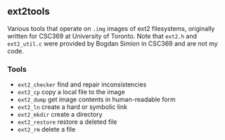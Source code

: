 ## ext2tools
Various tools that operate on `.img` images of ext2 filesystems, originally written for CSC369 at University of Toronto. Note that `ext2.h` and `ext2_util.c` were provided by Bogdan Simion in CSC369 and are not my code.

### Tools

- `ext2_checker` find and repair inconsistencies
- `ext2_cp` copy a local file to the image
- `ext2_dump` get image contents in human-readable form
- `ext2_ln` create a hard or symbolic link
- `ext2_mkdir` create a directory
- `ext2_restore` restore a deleted file
- `ext2_rm` delete a file

